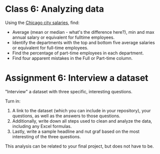 # Class 6: Analyzing data
Using the [Chicago city salaries](https://github.com/randyleonard99/digitalframeworks-spring2020/blob/master/class6/Current_Employee_Names__Salaries__and_Position_Titles.csv), find:
* Average (mean or median - what's the difference here?), min and max annual salary or equivalent for fulltime employees.
* Identify the departments with the top and bottom five average salaries or equivalent for full-time employees.
* Find the percentage of part-time employees in each department.
* Find four apparent mistakes in the Full or Part-time column. 


# Assignment 6: Interview a dataset

"Interview" a dataset with three specific, interesting questions.

Turn in:

1. A link to the dataset (which you can include in your repository), your questions, as well as the answers to those questions.  
2. Additionally, write down all steps used to clean and analyze the data, including any Excel formulas. 
3. Lastly, write a sample headline and nut graf based on the most interesting of the three questions.

This analysis can be related to your final project, but does not have to be.